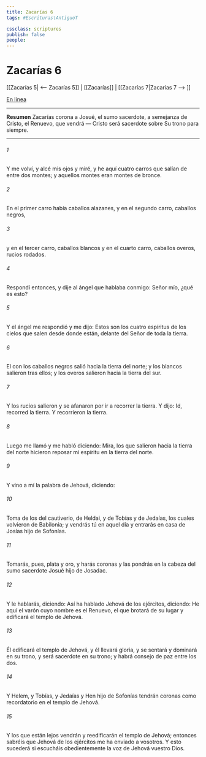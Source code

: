 ```yaml
---
title: Zacarías 6
tags: #Escrituras\AntiguoT

cssclass: scriptures
publish: false
people:
---
```


# Zacarías 6
[[Zacarías 5| <-- Zacarías 5]] | [[Zacarías]] | [[Zacarías 7|Zacarías 7 --> ]]

[En línea](https://churchofjesuschrist.org/study/scriptures/ot/zech/6?lang=spa)

---
__Resumen__
Zacarías corona a Josué, el sumo sacerdote, a semejanza de Cristo, el Renuevo, que vendrá — Cristo será sacerdote sobre Su trono para siempre.

---
###### 1 
Y me volví, y alcé mis ojos y miré, y he aquí cuatro carros que salían de entre dos montes; y aquellos montes eran montes de bronce.

###### 2 
En el primer carro había caballos alazanes, y en el segundo carro, caballos negros,

###### 3 
y en el tercer carro, caballos blancos y en el cuarto carro, caballos overos, rucios rodados.

###### 4 
Respondí entonces, y dije al ángel que hablaba conmigo: Señor mío, ¿qué es esto?

###### 5 
Y el ángel me respondió y me dijo: Estos son los cuatro espíritus de los cielos que salen desde donde están, delante del Señor de toda la tierra.

###### 6 
El  con los caballos negros salió hacia la tierra del norte; y los blancos salieron tras ellos; y los overos salieron hacia la tierra del sur.

###### 7 
Y los rucios salieron y se afanaron por ir a recorrer la tierra. Y dijo: Id, recorred la tierra. Y recorrieron la tierra.

###### 8 
Luego me llamó y me habló diciendo: Mira, los que salieron hacia la tierra del norte hicieron reposar mi espíritu en la tierra del norte.

###### 9 
Y vino a mí la palabra de Jehová, diciendo:

###### 10 
Toma de los del cautiverio, de Heldai, y de Tobías y de Jedaías, los cuales volvieron de Babilonia; y vendrás tú en aquel día y entrarás en casa de Josías hijo de Sofonías.

###### 11 
Tomarás, pues, plata y oro, y harás coronas y las pondrás en la cabeza del sumo sacerdote Josué hijo de Josadac.

###### 12 
Y le hablarás, diciendo: Así ha hablado Jehová de los ejércitos, diciendo: He aquí el varón cuyo nombre es el Renuevo, el que brotará de su lugar y edificará el templo de Jehová.

###### 13 
Él edificará el templo de Jehová, y él llevará gloria, y se sentará y dominará en su trono, y será sacerdote en su trono; y habrá consejo de paz entre los dos.

###### 14 
Y Helem, y Tobías, y Jedaías y Hen hijo de Sofonías tendrán coronas como recordatorio en el templo de Jehová.

###### 15 
Y los que están lejos vendrán y reedificarán el templo de Jehová; entonces sabréis que Jehová de los ejércitos me ha enviado a vosotros. Y esto sucederá si escucháis obedientemente la voz de Jehová vuestro Dios.


